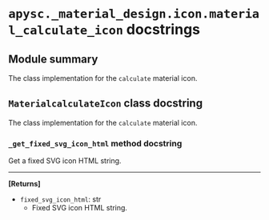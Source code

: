 # `apysc._material_design.icon.material_calculate_icon` docstrings

## Module summary

The class implementation for the `calculate` material icon.

## `MaterialcalculateIcon` class docstring

The class implementation for the `calculate` material icon.

### `_get_fixed_svg_icon_html` method docstring

Get a fixed SVG icon HTML string.<hr>

**[Returns]**

- `fixed_svg_icon_html`: str
  - Fixed SVG icon HTML string.